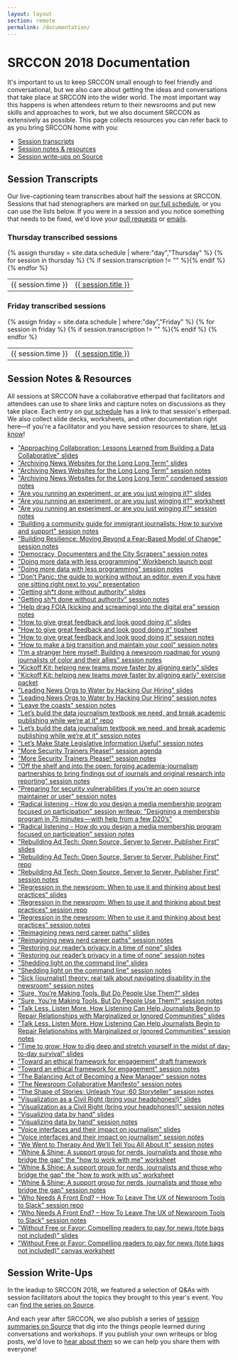 ```yaml
---
layout: layout
section: remote
permalink: /documentation/
---
```


# SRCCON 2018 Documentation

It's important to us to keep SRCCON small enough to feel friendly and conversational, but we also care about getting the ideas and conversations that take place at SRCCON into the wider world. The most important way this happens is when attendees return to their newsrooms and put new skills and approaches to work, but we also document SRCCON as extensively as possible. This page collects resources you can refer back to as you bring SRCCON home with you:

* [Session transcripts](#transcription)
* [Session notes & resources](#session-notes--resources)
* [Session write-ups on Source](#session-write-ups)

## Session Transcripts

Our live-captioning team transcribes about half the sessions at SRCCON. Sessions that had stenographers are marked on [our full schedule](https://schedule.srccon.org), or you can use the lists below. If you were in a session and you notice something that needs to be fixed, we'd love your [pull requests](https://github.com/opennews/srccon) or [emails](mailto:srccon@opennews.org).

<div>
    <h3>Thursday transcribed sessions</h3>
    <table>{% assign thursday = site.data.schedule | where:"day","Thursday" %}
{% for session in thursday %}
        {% if session.transcription != "" %}<tr><td>{{ session.time }}</td><td><a class="session-title" href="/transcripts/SRCCON2018-{{ session.id }}">{{ session.title }}</a></td></tr>{% endif %}
{% endfor %}
    </table>
</div>

<div>
    <h3>Friday transcribed sessions</h3>
    <table>{% assign friday = site.data.schedule | where:"day","Friday" %}
{% for session in friday %}
        {% if session.transcription != "" %}<tr><td>{{ session.time }}</td><td><a class="session-title" href="/transcripts/SRCCON2018-{{ session.id }}">{{ session.title }}</a></td></tr>{% endif %}
{% endfor %}
    </table>
</div>

## Session Notes & Resources

All sessions at SRCCON have a collaborative etherpad that facilitators and attendees can use to share links and capture notes on discussions as they take place. Each entry on [our schedule](https://schedule.srccon.org) has a link to that session's etherpad. We also collect slide decks, worksheets, and other documentation right here—if you're a facilitator and you have session resources to share, [let us know](mailto:srccon@opennews.org)!

* ["Approaching Collaboration: Lessons Learned from Building a Data Collaborative" slides](https://docs.google.com/presentation/d/1MVu2Rpb3Z7jH7GaYzuya5mPMGzQ7_FmATxZDAr_O5Ds/edit#slide=id.g345336d2eb_0_10)
* ["Archiving News Websites for the Long Long Term" slides](https://docs.google.com/presentation/d/1Igu2Xz-zeo18urr1fFf-ZmCydx6xxA_ma8NnotUdpXQ/edit?usp=sharing)
* ["Archiving News Websites for the Long Long Term" session notes](https://etherpad.opennews.org/p/SRCCON2018-archiving-news-websites)
* ["Archiving News Websites for the Long Long Term" condensed session notes](https://docs.google.com/document/d/1gsjtKEkM7Cx2aA9fknnzN8I1b4WmqWuOKRjyD4iKcvo/edit)
* ["Are you running an experiment, or are you just winging it?" slides](https://docs.google.com/presentation/d/1i7OjW7ho2f6b5P9n4nWKcWS9f1p50wL5_Yi6TCyFmGw/edit#slide=id.g3cb1948c9d_0_20)
* ["Are you running an experiment, or are you just winging it?" worksheet](https://docs.google.com/document/d/14H70owcFXItXF2bcDt7LJ1c_NLHnz4_MmOg9XMJGfTc/edit)
* ["Are you running an experiment, or are you just winging it?" session notes](https://etherpad.opennews.org/p/SRCCON2018-running-experiments)
* ["Building a community guide for immigrant journalists: How to survive and support" session notes](https://etherpad.opennews.org/p/SRCCON2018-community-immigrant-journalists)
* ["Building Resilience: Moving Beyond a Fear-Based Model of Change" session notes](https://etherpad.opennews.org/p/SRCCON2018-building-resilience)
* ["Democracy, Documenters and the City Scrapers" session notes](https://etherpad.opennews.org/p/SRCCON2018-democracy-documenters)
* ["Doing more data with less programming" Workbench launch post](https://medium.com/@Workbench/seriously-no-more-spreadsheets-imagining-the-data-journalism-workflow-of-the-future-386336e12048)
* ["Doing more data with less programming" session notes](https://etherpad.opennews.org/p/SRCCON2018-more-data-less-programming)
* ["Don’t Panic: the guide to working without an editor, even if you have one sitting right next to you" presentation](https://caseymm.github.io/no-editor-no-problem/)
* ["Getting sh*t done without authority" slides](https://docs.google.com/presentation/d/1vuwrw72lj52INAg4x_-jLOlJOsv4p-7QP-Xt-ogMzLs/edit#slide=id.p)
* ["Getting sh*t done without authority" session notes](https://etherpad.opennews.org/p/SRCCON2018-getting-it-done)
* ["Help drag FOIA (kicking and screaming) into the digital era" session notes](https://etherpad.opennews.org/p/SRCCON2018-foia-digital-era)
* ["How to give great feedback and look good doing it" slides](https://docs.google.com/presentation/d/1gD1F3Nu1Hquz3MYI2sNKYII640Ndv4XUfyt7zz3ku68/edit)
* ["How to give great feedback and look good doing it" tipsheet](https://docs.google.com/document/d/1_6WgjEc2HMXJwbzTfqszKs39oWs5Z5Pgudq_N6MP-dw/edit)
* ["How to give great feedback and look good doing it" session notes](https://etherpad.opennews.org/p/SRCCON2018-great-feedback)
* ["How to make a big transition and maintain your cool" session notes](https://docs.google.com/document/d/1qXxvRin0OTHkdQCzeRKRaYaYp8M9eJkIMsZ46Pe-v4Q/edit)
* ["I’m a stranger here myself: Building a newsroom roadmap for young journalists of color and their allies" session notes](https://etherpad.opennews.org/p/SRCCON2018-young-journalists-of-color)
* ["Kickoff Kit: helping new teams move faster by aligning early" slides](https://www.dropbox.com/s/b0zwxsz9pfl4d5y/Kickoff%20Kit.pdf?dl=0)
* ["Kickoff Kit: helping new teams move faster by aligning early" exercise packet](https://www.dropbox.com/s/i8nvfri3zh5jk8b/Kickoff%20Kit%20Packet.pdf?dl=0)
* ["Leading News Orgs to Water by Hacking Our Hiring" slides](https://docs.google.com/presentation/d/1rTJ4FY2Q-8zUGVlhMxDGdxLEi2u2_7NHHV1a4Z5db3U/edit)
* ["Leading News Orgs to Water by Hacking Our Hiring" session notes](https://etherpad.opennews.org/p/SRCCON2018-hacking-hiring)
* ["Leave the coasts" session notes](https://etherpad.opennews.org/p/SRCCON2018-leave-coasts)
* ["Let’s build the data journalism textbook we need, and break academic publishing while we’re at it" repo](https://github.com/datajtext/DataJournalismTextbook)
* ["Let’s build the data journalism textbook we need, and break academic publishing while we’re at it" session notes](https://etherpad.opennews.org/p/SRCCON2018-data-journalism-textbook)
* ["Let’s Make State Legislative Information Useful" session notes](https://etherpad.opennews.org/p/SRCCON2018-state-legislative-information)
* ["More Security Trainers Please!" session agenda](https://docs.google.com/document/d/1WudApPGHnzFSUqkZl5mWbl7G3GUlpWF5eqoybq1wvFs/edit#)
* ["More Security Trainers Please!" session notes](https://etherpad.opennews.org/p/SRCCON2018-security-trainers)
* ["Off the shelf and into the open: forging academia-journalism partnerships to bring findings out of journals and original research into reporting" session notes](https://etherpad.opennews.org/p/SRCCON2018-academia-journalism-partnerships)
* ["Preparing for security vulnerabilities if you’re an open source maintainer *or* user" session notes](https://etherpad.opennews.org/p/SRCCON2018-security-prep)
* ["Radical listening - How do you design a media membership program focused on participation" session writeup: "Designing a membership program in 75 minutes — with help from a few D20’s"](https://building.theatlantic.com/designing-a-membership-program-in-75-minutes-with-help-from-a-few-d20s-8b78bfc890f7)
* ["Radical listening - How do you design a media membership program focused on participation" session notes](https://etherpad.opennews.org/p/SRCCON2018-radical-listening-membership)
* ["Rebuilding Ad Tech: Open Source, Server to Server, Publisher First" slides](https://docs.google.com/presentation/d/1_6Kp6eMFEvB9nPHtzyJxOdiJPMxYn1KEFdyCWYBpK6o/edit#slide=id.gc6fa3c898_0_0)
* ["Rebuilding Ad Tech: Open Source, Server to Server, Publisher First" repo](https://github.com/washingtonpost/ad-schema)
* ["Rebuilding Ad Tech: Open Source, Server to Server, Publisher First" session notes](https://etherpad.opennews.org/p/SRCCON2018-rebuilding-ad-tech)
* ["Regression in the newsroom: When to use it and thinking about best practices" slides](https://docs.google.com/presentation/d/1RWYeoFv5LS1P5BHdUedEeDZkLYRMv5X-WTEk3DZPaOw/edit#slide=id.p)
* ["Regression in the newsroom: When to use it and thinking about best practices" session repo](https://github.com/fresques/RegressionInTheNewsroom)
* ["Regression in the newsroom: When to use it and thinking about best practices" session notes](https://etherpad.opennews.org/p/SRCCON2018-stats-newsroom)
* ["Reimagining news nerd career paths" slides](https://docs.google.com/presentation/d/1RnnnJTSfU6gwjB-muLwwG1fu2duVKtA6CMrZBvmcgRo/edit?ts=5b35827d#slide=id.g3cb4aad1d4_0_125)
* ["Reimagining news nerd career paths" session notes](https://etherpad.opennews.org/p/SRCCON2018-job-listings-career)
* ["Restoring our reader’s privacy in a time of none" slides](https://docs.google.com/presentation/d/1-hD8TY6SxIL9HE-lzpMqa3EwIMBSzeY2J-Yi05ZpdxM/edit#slide=id.p)
* ["Restoring our reader’s privacy in a time of none" session notes](https://etherpad.opennews.org/p/SRCCON2018-restoring-reader-privacy)
* ["Shedding light on the command line" slides](https://docs.google.com/presentation/d/1fxdX9oSNbRQnrX4kkGhJ-7H0zB8Je75ZwJ54aCgBEbY/edit#slide=id.g3a2d9e0b31_0_16)
* ["Shedding light on the command line" session notes](https://etherpad.opennews.org/p/SRCCON2018-light-command-line)
* ["Sick [journalist] theory: real talk about navigating disability in the newsroom" session notes](https://etherpad.opennews.org/p/SRCCON2018-disability-in-newsroom)
* ["Sure, You’re Making Tools. But Do People Use Them?" slides](https://docs.google.com/presentation/d/e/2PACX-1vSKa0BwHaOuOiIU67fPrMgJjmiRw_ZqIkt9U3_yEsQF-r6xh6CHwJoSEAuyRmGBRQvrRkVNnZxfIqSJ/pub?start=false&loop=false&delayms=3000)
* ["Sure, You’re Making Tools. But Do People Use Them?" session notes](https://etherpad.opennews.org/p/SRCCON2018-using-tools)
* ["Talk Less. Listen More. How Listening Can Help Journalists Begin to Repair Relationships with Marginalized or Ignored Communities" slides](https://docs.google.com/presentation/d/1ForeH9xqIxlaBSz2ZZCJiM8Gc2GqBCccUCo4latBRIg/edit)
* ["Talk Less. Listen More. How Listening Can Help Journalists Begin to Repair Relationships with Marginalized or Ignored Communities" session notes](https://etherpad.opennews.org/p/SRCCON2018-talk-less-listen-more)
* ["Time to grow: How to dig deep and stretch yourself in the midst of day-to-day survival" slides](https://docs.google.com/presentation/d/12vRqcRtZC32JnOYCPSRASlIhKLqDw5eSdjxQWR9gf6Q/edit#slide=id.p)
* ["Toward an ethical framework for engagement" draft framework](https://medium.com/@jenniferbrandel/ethicsofengagement-db3ff5279603)
* ["Toward an ethical framework for engagement" session notes](https://etherpad.opennews.org/p/SRCCON2018-ethical-engagement)
* ["The Balancing Act of Becoming a New Manager" session notes](https://etherpad.opennews.org/p/SRCCON2018-new-managers)
* ["The Newsroom Collaborative Manifesto" session notes](https://etherpad.opennews.org/p/SRCCON2018-newsroom-collaborative-manifesto)
* ["The Shape of Stories: Unleash Your :60 Storyteller" session notes](https://etherpad.opennews.org/p/SRCCON2018-shape-of-stories)
* ["Visualization as a Civil Right (bring your headphones!)" slides](https://docs.google.com/presentation/d/1ayhuQHKZn5fcyLUTQchDrsFmlgurWa7KouI24ltLfo8/edit#slide=id.p)
* ["Visualization as a Civil Right (bring your headphones!)" session notes](https://etherpad.opennews.org/p/SRCCON2018-visualization-civil-right)
* ["Visualizing data by hand" slides](https://docs.google.com/presentation/d/1aicq0BRkNWCcMRVG_aJjvQ8BVjdEQ5UwSJHVUcJkm_4/edit#slide=id.p1)
* ["Visualizing data by hand" session notes](https://etherpad.opennews.org/p/SRCCON2018-visualizing-data)
* ["Voice interfaces and their impact on journalism" slides](https://docs.google.com/presentation/d/1vuovjVQtmiogKvWqKQD4BBI8oQtEzuwCPwk9ILanuzQ/edit#slide=id.g3adbe71329_0_4)
* ["Voice interfaces and their impact on journalism" session notes](https://etherpad.opennews.org/p/SRCCON2018-voice-interfaces)
* ["We Went to Therapy And We’ll Tell You All About It" session notes](https://etherpad.opennews.org/p/SRCCON2018-newsroom-therapy)
* ["Whine & Shine: A support group for nerds, journalists and those who bridge the gap" the "how to work with me" worksheet](https://docs.google.com/document/d/1eKdfOiO6nAjfo-P-lx8UfyyTWDf56vN84kY5kiDqk9Y/edit)
* ["Whine & Shine: A support group for nerds, journalists and those who bridge the gap" the "how to work with us" worksheet](https://docs.google.com/document/d/10i41KrEexJ2On7GDvS_I3RddEVWCYfQjaIYtMGpfp_M/edit)
* ["Whine & Shine: A support group for nerds, journalists and those who bridge the gap" session notes](https://etherpad.opennews.org/p/SRCCON2018-bridging-gaps)
* ["Who Needs A Front End? – How To Leave The UX of Newsroom Tools to Slack" session repo](https://github.com/brizandrew/slack-graphics-request)
* ["Who Needs A Front End? – How To Leave The UX of Newsroom Tools to Slack" session notes](https://etherpad.opennews.org/p/SRCCON2018-slack-as-frontend)
* ["Without Free or Favor: Compelling readers to pay for news (tote bags not included)" slides](https://www.dropbox.com/s/396b7c4w1gboyem/SRCCON%202018_%20Without%20Free%20or%20Favor%20%281%29.pdf?dl=0)
* ["Without Free or Favor: Compelling readers to pay for news (tote bags not included)" canvas worksheet](https://www.dropbox.com/s/0axxtx031wi0uat/SRCCON%20Canvas.pdf?dl=0)

## Session Write-Ups

In the leadup to SRCCON 2018, we featured a selection of Q&As with session facilitators about the topics they brought to this year's event. You can [find the series on Source](https://source.opennews.org/articles/tags/srccon-2018/).

And each year after SRCCON, we also publish a series of [session summaries on Source](https://source.opennews.org/articles/tags/srccon-2018/) that dig into the things people learned during conversations and workshops. If you publish your own writeups or blog posts, we'd love to [hear about them](mailto:source@opennews.org) so we can help you share them with everyone!

<!-- NOTE: We should add an attendee writeups section here too -->